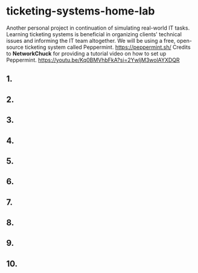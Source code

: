 # ticketing-systems-home-lab


Another personal project in continuation of simulating real-world IT tasks. Learning ticketing systems is beneficial in organizing clients' technical issues and informing the IT team altogether. We will be using a free, open-source ticketing system called Peppermint. https://peppermint.sh/
Credits to **NetworkChuck** for providing a tutorial video on how to set up Peppermint. https://youtu.be/Kq0BMVhbFkA?si=2YwljM3wolAYXDQR


## 1. 

## 2. 


## 3.



## 4. 



## 5.


## 6.


## 7.


## 8.


## 9.


## 10.

